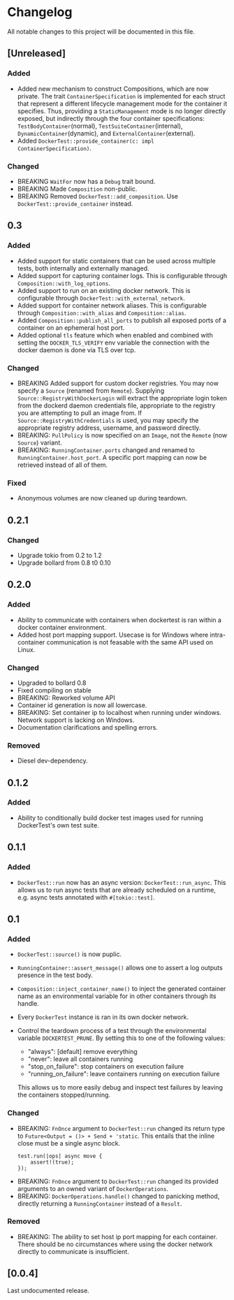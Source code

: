 # Changelog
All notable changes to this project will be documented in this file.

## [Unreleased]

### Added
- Added new mechanism to construct Compositions, which are now private. The trait
    `ContainerSpecification` is implemented for each struct that represent a different lifecycle
    management mode for the container it specifies. Thus, providing a `StaticManagement` mode is
    no longer directly exposed, but indirectly through the four container specifications:
    `TestBodyContainer`(normal), `TestSuiteContainer`(internal), `DynamicContainer`(dynamic),
    and `ExternalContainer`(external).
- Added `DockerTest::provide_container(c: impl ContainerSpecification)`.

### Changed
- BREAKING `WaitFor` now has a `Debug` trait bound.
- BREAKING Made `Composition` non-public.
- BREAKING Removed `DockerTest::add_composition`. Use `DockerTest::provide_container` instead.

## 0.3

### Added
- Added support for static containers that can be used across multiple tests, both internally
    and externally managed.
- Added support for capturing container logs. This is configurable through
    `Composition::with_log_options`.
- Added support to run on an existing docker network. This is configurable through
    `DockerTest::with_external_network`.
- Added support for container network aliases. This is configurable through `Composition::with_alias`
    and `Composition::alias`.
- Added `Composition::publish_all_ports` to publish all exposed ports of a container on an
    ephemeral host port.
- Added optional `tls` feature which when enabled and combined with setting the `DOCKER_TLS_VERIFY`
    env variable the connection with the docker daemon is done via TLS over tcp.

### Changed
- BREAKING Added support for custom docker registries. You may now specify a `Source`
    (renamed from `Remote`).
    Supplying `Source::RegistryWithDockerLogin` will extract the appropriate login token from the
    dockerd daemon credentials file, appropriate to the registry you are attempting to pull
    an image from. If `Source::RegistryWithCredentials` is used, you may specify the appropriate
    registry address, username, and password directly.
- BREAKING: `PullPolicy` is now specified on an `Image`, not the `Remote` (now `Source`) variant.
- BREAKING: `RunningContainer.ports` changed and renamed to `RunningContainer.host_port`.
    A specific port mapping can now be retrieved instead of all of them.

### Fixed
- Anonymous volumes are now cleaned up during teardown.

## 0.2.1

### Changed
- Upgrade tokio from 0.2 to 1.2
- Upgrade bollard from 0.8 t0 0.10

## 0.2.0

### Added
- Ability to communicate with containers when dockertest is ran within a docker container environment.
- Added host port mapping support. Usecase is for Windows where intra-container communication is not feasable with the same API used on Linux.

### Changed
- Upgraded to bollard 0.8
- Fixed compiling on stable
- BREAKING: Reworked volume API
- Container id generation is now all lowercase.
- BREAKING: Set container ip to localhost when running under windows. Network support is lacking on Windows.
- Documentation clarifications and spelling errors.

### Removed
- Diesel dev-dependency.

## 0.1.2

### Added
- Ability to conditionally build docker test images used for running DockerTest's own test suite.

## 0.1.1

### Added
- `DockerTest::run` now has an async version: `DockerTest::run_async`.
    This allows us to run async tests that are already scheduled on a runtime, e.g. async tests
    annotated with `#[tokio::test]`.

## 0.1

### Added
- `DockerTest::source()` is now puplic.
- `RunningContainer::assert_message()` allows one to assert a log outputs presence in the test body.
- `Composition::inject_container_name()` to inject the generated container name as an environmental
    variable for in other containers through its handle.
- Every `DockerTest` instance is ran in its own docker network.
- Control the teardown process of a test through the environmental variable `DOCKERTEST_PRUNE`.
    By setting this to one of the following values:
    * "always": [default] remove everything
    * "never": leave all containers running
    * "stop_on_failure": stop containers on execution failure
    * "running_on_failure": leave containers running on execution failure

    This allows us to more easily debug and inspect test failures by leaving the containers
    stopped/running.

### Changed
- BREAKING: `FnOnce` argument to `DockerTest::run` changed its return type to
    `Future<Output = ()> + Send + 'static`.
    This entails that the inline close must be a single async block.
    ```
    test.run(|ops| async move {
        assert!(true);
    });
    ```
- BREAKING: `FnOnce` argument to `DockerTest::run` changed its provided arguments to an owned
    variant of `DockerOperations`.
- BREAKING: `DockerOperations.handle()` changed to panicking method, directly returning a
    `RunningContainer` instead of a `Result`.

### Removed
- BREAKING: The ability to set host ip port mapping for each container.
    There should be no circumstances where using the docker network directly to communicate
    is insufficient.

## [0.0.4]

Last undocumented release.
